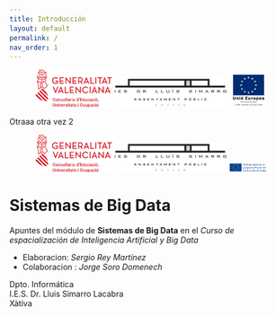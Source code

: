 ```yaml
---
title: Introducción
layout: default
permalink: /
nav_order: 1
---
```



<div align="center">
    <img src="../img/logos/GVA-Conselleria-Educació-Universitats-Ocupació.png" alt="Logo GVA" width="27%" />
    <img src="../img/logos/Logo Centre Complet.png" alt="Logo Simarro" width="40%" />
    <img src="../img/logos/FSE2col_val (Custom).png" alt="Logo UE" width="13%" />
</div>

Otraaa otra vez 2

<div align="center">
    <img src="/docs/img/logos/GVA-Conselleria-Educació-Universitats-Ocupació.png" alt="Logo GVA" width="27%" />
    <img src="/assets/images/logos/Logo Centre Complet.png" alt="Logo Simarro" width="40%" />
    <img src="/assets/images/logos/cofinanciado.png" alt="Logo UE" width="13%" />
</div>


# Sistemas de Big Data

Apuntes del módulo de **Sistemas de Big Data** en el *Curso de espacialización de Inteligencia Artificial y Big Data*

- Elaboracion: *Sergio Rey Martínez*
- Colaboracion : *Jorge Soro Domenech*

Dpto. Informática  
I.E.S. Dr. Lluis Simarro Lacabra  
Xàtiva
